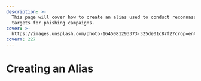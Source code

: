 ```yaml
---
description: >-
  This page will cover how to create an alias used to conduct reconnassaince of
  targets for phishing campaigns.
cover: >-
  https://images.unsplash.com/photo-1645081293373-325de01c87f2?crop=entropy&cs=srgb&fm=jpg&ixid=M3wxOTcwMjR8MHwxfHNlYXJjaHw3fHxpbmNvZ25pdG98ZW58MHx8fHwxNzA4Njk3MjQyfDA&ixlib=rb-4.0.3&q=85
coverY: 227
---
```


# Creating an Alias

